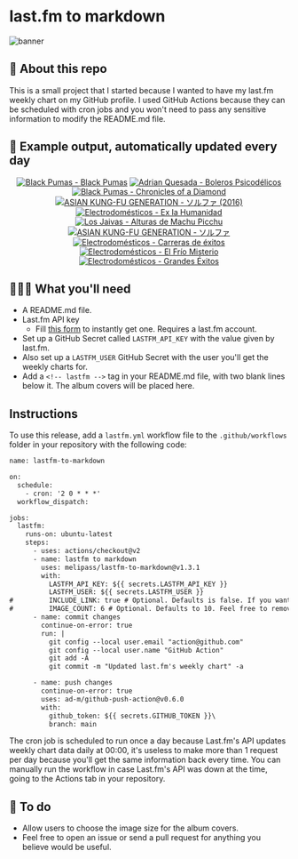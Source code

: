 # last.fm to markdown

![banner](banner.png)

## 🤖 About this repo
This is a small project that I started because I wanted to have my last.fm weekly chart on my GitHub profile. I used GitHub Actions because they can be scheduled with cron jobs and you won't need to pass any sensitive information to modify the README.md file.

## 🎵 Example output, automatically updated every day
<!-- lastfm -->
<p align="center"><a href="https://www.last.fm/music/Black+Pumas/Black+Pumas"><img src="https://lastfm.freetls.fastly.net/i/u/64s/ef439d0047f456170ef7bdb57f971bd6.png" title="Black Pumas - Black Pumas"></a> <a href="https://www.last.fm/music/Adrian+Quesada/Boleros+Psicod%C3%A9licos"><img src="https://lastfm.freetls.fastly.net/i/u/64s/bf3749ed7776c716393ca47ac91418cf.jpg" title="Adrian Quesada - Boleros Psicodélicos"></a> <a href="https://www.last.fm/music/Black+Pumas/Chronicles+of+a+Diamond"><img src="https://lastfm.freetls.fastly.net/i/u/64s/24a4db882f5b53414845e6c50ae1fedf.png" title="Black Pumas - Chronicles of a Diamond"></a> <a href="https://www.last.fm/music/ASIAN+KUNG-FU+GENERATION/%E3%82%BD%E3%83%AB%E3%83%95%E3%82%A1+(2016)"><img src="https://lastfm.freetls.fastly.net/i/u/64s/c49d93805fdee9e86da64eb9ee7b6dd0.jpg" title="ASIAN KUNG-FU GENERATION - ソルファ (2016)"></a> <a href="https://www.last.fm/music/Electrodom%C3%A9sticos/Ex+la+Humanidad"><img src="https://lastfm.freetls.fastly.net/i/u/64s/8c4ea2168cfd3d4bb5ddc17b91ca9656.jpg" title="Electrodomésticos - Ex la Humanidad"></a> <a href="https://www.last.fm/music/Los+Jaivas/Alturas+de+Machu+Picchu"><img src="https://lastfm.freetls.fastly.net/i/u/64s/4ed138adf34449ab8ced32606cd41160.jpg" title="Los Jaivas - Alturas de Machu Picchu"></a> <a href="https://www.last.fm/music/ASIAN+KUNG-FU+GENERATION/%E3%82%BD%E3%83%AB%E3%83%95%E3%82%A1"><img src="https://lastfm.freetls.fastly.net/i/u/64s/4a345ef05690bfd9cfaaabb796f2e478.jpg" title="ASIAN KUNG-FU GENERATION - ソルファ"></a> <a href="https://www.last.fm/music/Electrodom%C3%A9sticos/Carreras+de+%C3%A9xitos"><img src="https://lastfm.freetls.fastly.net/i/u/64s/9235f19834d54197af99cc8f7af7195f.jpg" title="Electrodomésticos - Carreras de éxitos"></a> <a href="https://www.last.fm/music/Electrodom%C3%A9sticos/El+Fr%C3%ADo+Misterio"><img src="https://lastfm.freetls.fastly.net/i/u/64s/d3ea74afaded4682c68495a8be72fb03.jpg" title="Electrodomésticos - El Frío Misterio"></a> <a href="https://www.last.fm/music/Electrodom%C3%A9sticos/Grandes+%C3%89xitos"><img src="https://lastfm.freetls.fastly.net/i/u/64s/6075e3c9e9ce44928017144bf9ac7d2b.jpg" title="Electrodomésticos - Grandes Éxitos"></a> </p>

          
## 👩🏽‍💻 What you'll need
* A README.md file.
* Last.fm API key
  * Fill [this form](https://www.last.fm/api/account/create) to instantly get one. Requires a last.fm account.
* Set up a GitHub Secret called ```LASTFM_API_KEY``` with the value given by last.fm.
* Also set up a ```LASTFM_USER``` GitHub Secret with the user you'll get the weekly charts for.
* Add a ```<!-- lastfm -->``` tag in your README.md file, with two blank lines below it. The album covers will be placed here.

## Instructions
To use this release, add a ```lastfm.yml``` workflow file to the ```.github/workflows``` folder in your repository with the following code:
```diff
name: lastfm-to-markdown

on:
  schedule:
    - cron: '2 0 * * *'
  workflow_dispatch:

jobs:
  lastfm:
    runs-on: ubuntu-latest
    steps:
      - uses: actions/checkout@v2
      - name: lastfm to markdown
        uses: melipass/lastfm-to-markdown@v1.3.1
        with:
          LASTFM_API_KEY: ${{ secrets.LASTFM_API_KEY }}
          LASTFM_USER: ${{ secrets.LASTFM_USER }}
#         INCLUDE_LINK: true # Optional. Defaults is false. If you want to include the link to the album page, set this to true.
#         IMAGE_COUNT: 6 # Optional. Defaults to 10. Feel free to remove this line if you want.
      - name: commit changes
        continue-on-error: true
        run: |
          git config --local user.email "action@github.com"
          git config --local user.name "GitHub Action"
          git add -A
          git commit -m "Updated last.fm's weekly chart" -a

      - name: push changes
        continue-on-error: true
        uses: ad-m/github-push-action@v0.6.0
        with:
          github_token: ${{ secrets.GITHUB_TOKEN }}\
          branch: main
```
The cron job is scheduled to run once a day because Last.fm's API updates weekly chart data daily at 00:00, it's useless to make more than 1 request per day because you'll get the same information back every time. You can manually run the workflow in case Last.fm's API was down at the time, going to the Actions tab in your repository.

## 🚧 To do
* Allow users to choose the image size for the album covers.
* Feel free to open an issue or send a pull request for anything you believe would be useful.
